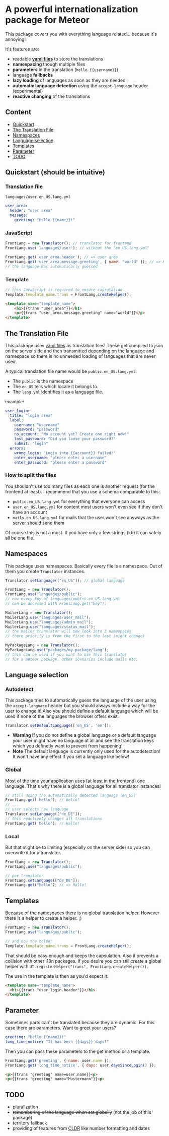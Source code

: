# A powerful internationalization package for Meteor
This package covers you with everything language related... because it's annoying!

It's features are:
- readable **[yaml files](http://www.yaml.org/)** to store the translations
- **namespacing** though multiple files
- **parameters** in the translation (`hello {{username}}`)
- language **fallbacks**
- **lazy loading** of languages as soon as they are needed
- **automatic language detection** using the `accept-language` header (experimental)
- **reactive changing** of the translations

## Content
- [Quickstart](#quickstart-should-be-intuitive)
- [The Translation File](#the-translation-file)
- [Namespaces](#namespaces)
- [Language selection](#language-selection)
- [Templates](#templates)
- [Parameter](#parameter)
- [TODO](#todo)

## Quickstart (should be intuitive)

### Translation file
`languages/user.en_US.lang.yml`
```YAML
user_area:
  header: "user area"
  message:
    greeting: "Hello {{name}}!"
```

### JavaScript
```JavaScript
FrontLang = new Translator(); // translator for frontend
FrontLang.use('languages/user'); // without the "en_US.lang.yml"

FrontLang.get('user_area.header'); // => user area
FrontLang.get('user_area.message.greeting', { name: "world" }); // => Hello world!
// the language was automatically guessed
```

### Template
```Javascript
// this JavaScript is required to ensure capsulation
Template.template_name.trans = FrontLang.createHelper();
```
```HTML
<template name="template_name">
    <h1>{{trans "user_area"}}</h1>
    <p>{{trans "user_area.message.greeting" name="world"}}</p>
</template>
```

## The Translation File
This package uses [yaml files](http://www.yaml.org/) as translation files! These get compiled to json on the server side and then transmitted depending on the language and namespace so there is no unneeded loading of languages that are never used.

A typical translation file name would be `public.en_US.lang.yml`.
- The `public` is the namespace
- The `en_US` tells which locale it belongs to.
- The `lang.yml` identifies it as a language file.
 
example:

```YAML
user_login:
  title: "login area"
  label:
    username: "username"
    password: "password"
    no_account: "No account yet? Create one right now!"
    lost_password: "Did you loose your password?"
    submit: "login"
  errors:
    wrong_login: "Login into {{account}} failed!"
    enter_username: "please enter a username"
    enter_password: "please enter a password"
```

### How to split the files
You shouldn't use too many files as each one is another request (for the frontend at least).
I recommend that you use a schema comparable to this:
- `public.en_US.lang.yml` for everything that everyone can access
- `user.en_US.lang.yml` for content most users won't even see if they don't have an account
- `mails.en_US.lang.yml` for mails that the user won't see anyways as the server should send them

Of course this is not a must. If you have only a few strings (kb) it can safely all be one file.

## Namespaces
This package uses namespaces. Basically every file is a namespace. Out of them you create `Translator` instances.
```JavaScript
Translator.setLanguage(["en_US"]); // global language

FrontLang = new Translator();
FrontLang.use("languages/public");
// now every key of languages/public.en_US.lang.yml
// can be accessed with FrontLang.get("key");

MailerLang = new Translator();
MailerLang.use("languages/user_mail");
MailerLang.use("languages/admin_mail");
MailerLang.use("languages/status_mail");
// the mailer translator will now look into 3 namespaces
// there priority is from the first to the last (might change)

MyPackageLang = new Translator();
MyPackageLang.use("packages/my-package/lang");
// this can be used if you want to use this translator
// for a meteor package. Other scenarios include mails etc.
```

## Language selection
### Autodetect
This package tries to automatically guess the language of the user using the `accept-language` header but you should always include a way for the user to change it! Also you should define a default language which will be used if none of the languages the browser offers exist.
```JavaScript
Translator.setDefaultLanguage(['en_US', 'en']);
```
- **Warning** If you do not define a global language or a default language your user might have no language at all and see the translation keys which you definetly want to prevent from happening!
- **Note** The default language is currently only used for the autodetection! It won't have any effect if you set a language like below!

### Global
Most of the time your application uses (at least in the frontend) one language.
That's why there is a global language for all translator instances!
```JavaScript
// still using the automatically detected language (en_US)
FrontLang.get('hello'); // hello!
// ... 
// user selects new language
Translator.setLanguage(["de_DE"]);
// this reactively changes all translations
FrontLang.get('hello'); // Hallo!
```

### Local
But that might be to limiting (especially on the server side) so you can overwrite it for a translator.
```JavaScript
FrontLang = new Translator();
FrontLang.use("languages/public");

// per translator
FrontLang.setLanguage(["de_DE"]);
FrontLang.get("hello"); // => Hallo!
```

## Templates
Because of the namespaces there is no global translation helper. However there is a helper to create a helper. ;)
```JavaScript
FrontLang = new Translator();
FrontLang.use("languages/public");

// and now the helper
Template.template_name.trans = FrontLang.createHelper();
```
That should be easy enough and keeps the capsulation. Also it prevents a collision with other i18n packages.
If you desire you can still create a global helper with `UI.registerHelper("trans", FrontLang.createHelper())`.

The use in the template is then as you'd expect it:
```HTML
<template name="template_name">
  <h1>{{trans "user_login.header"}}</h1>
</template>
```

## Parameter
Sometimes parts can't be translated because they are dynamic. For this case there are parameters. Want to greet your users?
```YAML
greeting: "Hello {{name}}!"
long_time_notice: "It has been {{days}} days!"
```
Then you can pass these parameters to the get method or a template.
```JavaScript
FrontLang.get('greeting', { name: user.name });
FrontLang.get('long_time_notice', { days: user.daysSinceLogin() });
```
```HTML
<p>{{trans 'greeting' name=user.name}}<p>
<p>{{trans 'greeting' name="Mustermann"}}<p>
```
## TODO
- pluralization
- ~~remembering of the language when set globally~~ (not the job of this package)
- territory fallback
- providing of features from [CLDR](http://cldr.unicode.org/) like number formatting and dates
